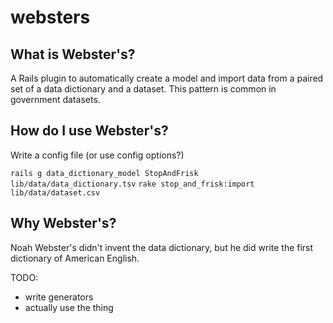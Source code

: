 websters
========

What is Webster's?
-------------------

A Rails plugin to automatically create a model and import data from a paired 
set of a data dictionary and a dataset. This pattern is common in government 
datasets.

How do I use Webster's?
-----------------------

Write a config file (or use config options?)

`rails g data_dictionary_model StopAndFrisk lib/data/data_dictionary.tsv`
`rake stop_and_frisk:import lib/data/dataset.csv`

Why Webster's?
--------------
Noah Webster's didn't invent the data dictionary, but he did write the first 
dictionary of American English.

TODO:
  - write generators
  - actually use the thing